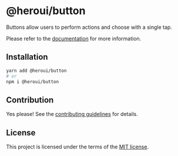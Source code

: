 # @heroui/button

Buttons allow users to perform actions and choose with a single tap.

Please refer to the [documentation](https://heroui.com/docs/components/button) for more information.

## Installation

```sh
yarn add @heroui/button
# or
npm i @heroui/button
```

## Contribution

Yes please! See the
[contributing guidelines](https://github.com/heroui-inc/heroui/blob/master/CONTRIBUTING.md)
for details.

## License

This project is licensed under the terms of the
[MIT license](https://github.com/heroui-inc/heroui/blob/master/LICENSE).
